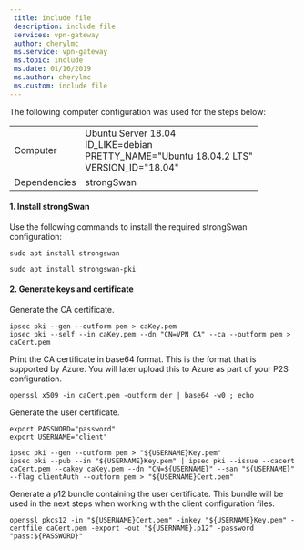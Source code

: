 ```yaml
---
 title: include file
 description: include file
 services: vpn-gateway
 author: cherylmc
 ms.service: vpn-gateway
 ms.topic: include
 ms.date: 01/16/2019
 ms.author: cherylmc
 ms.custom: include file
---
```


The following computer configuration was used for the steps below:

  | | |
  |---|---|
  |Computer| Ubuntu Server 18.04<br>ID_LIKE=debian<br>PRETTY_NAME="Ubuntu 18.04.2 LTS"<br>VERSION_ID="18.04" |
  |Dependencies| strongSwan |

#### 1. Install strongSwan

Use the following commands to install the required strongSwan configuration:

```
sudo apt install strongswan
```

```
sudo apt install strongswan-pki
```

#### 2. Generate keys and certificate

Generate the CA certificate.

  ```
  ipsec pki --gen --outform pem > caKey.pem
  ipsec pki --self --in caKey.pem --dn "CN=VPN CA" --ca --outform pem > caCert.pem
  ```

Print the CA certificate in base64 format. This is the format that is supported by Azure. You will later upload this to Azure as part of your P2S configuration.

  ```
  openssl x509 -in caCert.pem -outform der | base64 -w0 ; echo
  ```

Generate the user certificate.

  ```
  export PASSWORD="password"
  export USERNAME="client"

  ipsec pki --gen --outform pem > "${USERNAME}Key.pem"
  ipsec pki --pub --in "${USERNAME}Key.pem" | ipsec pki --issue --cacert caCert.pem --cakey caKey.pem --dn "CN=${USERNAME}" --san "${USERNAME}" --flag clientAuth --outform pem > "${USERNAME}Cert.pem"
  ```

Generate a p12 bundle containing the user certificate. This bundle will be used in the next steps when working with the client configuration files.

  ```
  openssl pkcs12 -in "${USERNAME}Cert.pem" -inkey "${USERNAME}Key.pem" -certfile caCert.pem -export -out "${USERNAME}.p12" -password "pass:${PASSWORD}"
  ```
